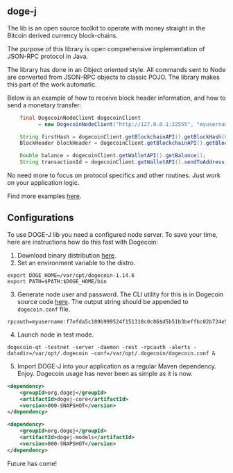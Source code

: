 ## doge-j

The lib is an open source toolkit to operate with money straight in the Bitcoin derived currency block-chains.

The purpose of this library is open comprehensive implementation of JSON-RPC protocol in Java.

The library has done in an Object oriented style. All commands sent to Node are converted from JSON-RPC objects to classic POJO. The library makes this part of the work automatic.

Below is an example of how to receive block header information, and how to send a monetary transfer:

```java
    final DogecoinNodeClient dogecoinClient
          = new DogecoinNodeClient("http://127.0.0.1:22555", "myusername", "secret");

    String firstHash = dogecoinClient.getBlockchainAPI().getBlockHash(0L);
    BlockHeader blockHeader = dogecoinClient.getBlockchainAPI().getBlockHeader(firstHash);

    Double balance = dogecoinClient.getWalletAPI().getBalance();
    String transactionId = dogecoinClient.getWalletAPI().sendToAddress("ADDRESS-HERE", 200D);

```
No need more to focus on protocol specifics and other routines. Just work on your application logic. 

Find more examples [here](https://github.com/kosik/dogej/tree/main/utility/src/main/java/org/dogej).

## Configurations

To use DOGE-J lib you need a configured node server. To save your time, here are instructions how do this fast with Dogecoin:
1. Download binary distribution [here](https://github.com/dogecoin/dogecoin/releases/).
2. Set an environment variable to the distro.
```
export DOGE_HOME=/var/opt/dogecoin-1.14.6
export PATH=$PATH:$DOGE_HOME/bin
```
3. Generate node user and password. The CLI utility for this is in Dogecoin source code [here](https://github.com/dogecoin/dogecoin/tree/master/share/rpcuser). The output string should be appended to `dogecoin.conf` file.
```
rpcauth=myusername:f7efda5c189b999524f151318c0c86$d5b51b3beffbc02b724e5d095828e0bc8b2456e9ac8757ae3211a5d9b16a22ae
```
4. Launch node in test mode.
```
dogecoin-qt -testnet -server -daemon -rest -rpcauth -alerts -datadir=/var/opt/.dogecoin -conf=/var/opt/.dogecoin/dogecoin.conf &
```

5. Import DOGE-J into your application as a regular Maven dependency. Enjoy. Dogecoin usage has never been as simple as it is now.
```xml
<dependency>
    <groupId>org.dogej</groupId>
    <artifactId>dogej-core</artifactId>
    <version>000-SNAPSHOT</version>
</dependency>

<dependency>
    <groupId>org.dogej</groupId>
    <artifactId>dogej-models</artifactId>
    <version>000-SNAPSHOT</version>
</dependency>
```

Future has come!
